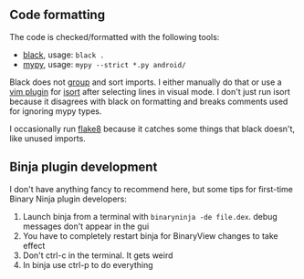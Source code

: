 ## Code formatting

The code is checked/formatted with the following tools:

- [black](https://github.com/psf/black), usage: `black .`
- [mypy](http://mypy-lang.org/), usage: `mypy --strict *.py android/`

Black does not [group](https://www.python.org/dev/peps/pep-0008/#imports) and sort imports. I either manually do that or use a [vim plugin](https://github.com/fisadev/vim-isort) for [isort](https://github.com/timothycrosley/isort) after selecting lines in visual mode. I don't just run isort because it disagrees with black on formatting and breaks comments used for ignoring mypy types.

I occasionally run [flake8](https://flake8.pycqa.org/en/latest/) because it catches some things that black doesn't, like unused imports.

## Binja plugin development

I don't have anything fancy to recommend here, but some tips for first-time Binary Ninja plugin developers:

1. Launch binja from a terminal with `binaryninja -de file.dex`. debug messages don't appear in the gui
2. You have to completely restart binja for BinaryView changes to take effect
3. Don't ctrl-c in the terminal. It gets weird
4. In binja use ctrl-p to do everything
